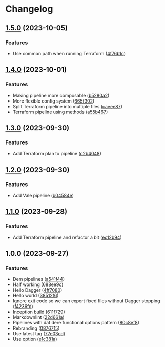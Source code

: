 # Changelog

## [1.5.0](https://github.com/staticaland/brandish/compare/v1.4.0...v1.5.0) (2023-10-05)


### Features

* Use common path when running Terraform ([4f76b1c](https://github.com/staticaland/brandish/commit/4f76b1c58ab8c002b252c9a0a9c242c5bb8c4d88))

## [1.4.0](https://github.com/staticaland/brandish/compare/v1.3.0...v1.4.0) (2023-10-01)


### Features

* Making pipeline more composable ([b5280a2](https://github.com/staticaland/brandish/commit/b5280a29156c77aea599f39faf4b692a54dba5fb))
* More flexible config system ([665f302](https://github.com/staticaland/brandish/commit/665f3029660b582496a8dadced1e22779e5e3fa8))
* Split Terraform pipeline into multiple files ([caeee87](https://github.com/staticaland/brandish/commit/caeee878de43d4b931584a9b4a678cf9061b3fb7))
* Terraform pipeline using methods ([a55b467](https://github.com/staticaland/brandish/commit/a55b4679c26245794a1096e46e53306e95570039))

## [1.3.0](https://github.com/staticaland/brandish/compare/v1.2.0...v1.3.0) (2023-09-30)


### Features

* Add Terraform plan to pipeline ([c2b4048](https://github.com/staticaland/brandish/commit/c2b4048271c852b548576377594c5c4c1ec9d789))

## [1.2.0](https://github.com/staticaland/brandish/compare/v1.1.0...v1.2.0) (2023-09-30)


### Features

* Add Vale pipeline ([b04584e](https://github.com/staticaland/brandish/commit/b04584ee6972614c2233350ee090c9efc1d02d74))

## [1.1.0](https://github.com/staticaland/brandish/compare/v1.0.0...v1.1.0) (2023-09-28)


### Features

* Add Terraform pipeline and refactor a bit ([ec12b94](https://github.com/staticaland/brandish/commit/ec12b94b0283d695e3af2efd1a9e3469812f4ec1))

## 1.0.0 (2023-09-27)


### Features

* Dem pipelines ([a541f44](https://github.com/staticaland/brandish/commit/a541f442aa284f768e7f110b0be4ced4a5dd4162))
* Half working ([688ee9c](https://github.com/staticaland/brandish/commit/688ee9cc88bd3452ff23d7c66d467a835803bd33))
* Hello Dagger ([4ff7080](https://github.com/staticaland/brandish/commit/4ff7080d3d625ebfec46bbea8001e560ad1a1d7e))
* Hello world ([38512f6](https://github.com/staticaland/brandish/commit/38512f6bac12fc015fd356efe240fcf340e640f9))
* Ignore exit code so we can export fixed files without Dagger stopping ([f4236fd](https://github.com/staticaland/brandish/commit/f4236fd2e589f00d1649064564bde83d344c13be))
* Inception build ([611f729](https://github.com/staticaland/brandish/commit/611f729afd40845c151cbca8933ff234796093c0))
* Markdownlint ([22d661a](https://github.com/staticaland/brandish/commit/22d661ad4318f36180ac521fc39c07b31f561c5d))
* Pipelines with dat dere functional options pattern ([80c8ef8](https://github.com/staticaland/brandish/commit/80c8ef8654a0ed0eab0bb06fa19cf1a30ae1a0da))
* Rebranding ([0876715](https://github.com/staticaland/brandish/commit/087671505b6c5612c35bc664ecdf69092f48adb7))
* Use latest tag ([77e03cd](https://github.com/staticaland/brandish/commit/77e03cd38e1248a91b24e91e6372e45f8bee0104))
* Use option ([e1c381a](https://github.com/staticaland/brandish/commit/e1c381afddac60581d36b1ba57e2ce3246c01586))
